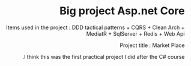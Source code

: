 <div dir="rtl" style="text-align: right;">
  <h1>Big project Asp.net Core</h1>
<p>
  Items used in the project : 
  DDD tactical patterns + CQRS + Clean Arch + MediatR +  SqlServer + Redis + Web Api
  </p>
  <p>Project title : Market Place</p>
<p> I think this was the first practical project I did after the C# course. </p>
